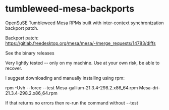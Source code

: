 # tumbleweed-mesa-backports
OpenSuSE Tumbleweed Mesa RPMs built with inter-context synchronization backport patch.

Backport patch: https://gitlab.freedesktop.org/mesa/mesa/-/merge_requests/14783/diffs

See the binary releases

Very lightly tested -- only on my machine.
Use at your own risk, be able to recover.

I suggest downloading and manually installing using rpm:

rpm -Uvh --force --test Mesa-gallium-21.3.4-298.2.x86_64.rpm Mesa-dri-21.3.4-298.2.x86_64.rpm

If that returns no errors then re-run the command without --test

